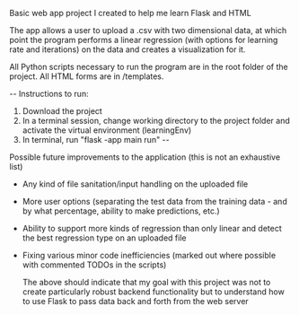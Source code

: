 Basic web app project I created to help me learn Flask and HTML

The app allows a user to upload a .csv with two dimensional data, at which point the program performs a linear regression (with options for learning rate and iterations) on the data and creates a visualization for it.

All Python scripts necessary to run the program are in the root folder of the project.
All HTML forms are in /templates. 

--
Instructions to run:

1. Download the project
2. In a terminal session, change working directory to the project folder and activate the virtual environment (learningEnv)
3. In terminal, run "flask -app main run"
--

Possible future improvements to the application (this is not an exhaustive list)

- Any kind of file sanitation/input handling on the uploaded file
- More user options (separating the test data from the training data - and by what percentage, ability to make predictions, etc.)
- Ability to support more kinds of regression than only linear and detect the best regression type on an uploaded file
- Fixing various minor code inefficiencies (marked out where possible with commented TODOs in the scripts)

  The above should indicate that my goal with this project was not to create particularly robust backend functionality but to understand how to use Flask to pass data back and forth from the web server
